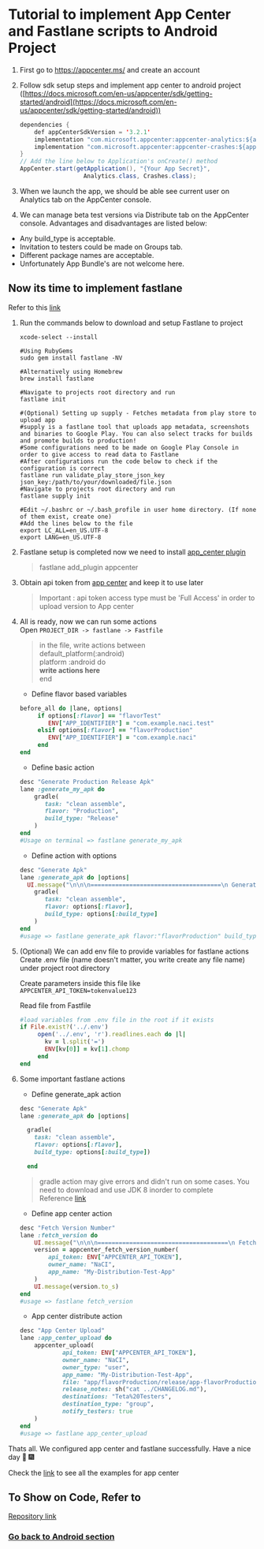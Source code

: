 # Tutorial to implement App Center and Fastlane scripts to Android Project

1. First go to https://appcenter.ms/ and create an account

2. Follow sdk setup steps and implement app center to android project  
([https://docs.microsoft.com/en-us/appcenter/sdk/getting-started/android](https://docs.microsoft.com/en-us/appcenter/sdk/getting-started/android))

    ```Java
    dependencies {
        def appCenterSdkVersion = '3.2.1'
        implementation "com.microsoft.appcenter:appcenter-analytics:${appCenterSdkVersion}"
        implementation "com.microsoft.appcenter:appcenter-crashes:${appCenterSdkVersion}"
    }
    // Add the line below to Application's onCreate() method
    AppCenter.start(getApplication(), "{Your App Secret}",
                      Analytics.class, Crashes.class);
    ```

3. When we launch the app, we should be able see current user on Analytics tab on the AppCenter console.
4. We can manage beta test versions via Distribute tab on the AppCenter console. Advantages and disadvantages are listed below:  

  - Any build_type is acceptable.
  - Invitation to testers could be made on Groups tab.
  - Different package names are acceptable.
  - Unfortunately App Bundle's are not welcome here.
  
## Now its time to implement fastlane

Refer to this [link](https://docs.fastlane.tools/getting-started/android/setup/)

1. Run the commands below to download and setup Fastlane to project

    ```shell
    xcode-select --install

    #Using RubyGems
    sudo gem install fastlane -NV

    #Alternatively using Homebrew
    brew install fastlane

    #Navigate to projects root directory and run
    fastlane init

    #(Optional) Setting up supply - Fetches metadata from play store to upload app
    #supply is a fastlane tool that uploads app metadata, screenshots and binaries to Google Play. You can also select tracks for builds and promote builds to production!
    #Some configurations need to be made on Google Play Console in order to give access to read data to Fastlane
    #After configurations run the code below to check if the configuration is correct
    fastlane run validate_play_store_json_key json_key:/path/to/your/downloaded/file.json
    #Navigate to projects root directory and run
    fastlane supply init

    #Edit ~/.bashrc or ~/.bash_profile in user home directory. (If none of them exist, create one)
    #Add the lines below to the file
    export LC_ALL=en_US.UTF-8
    export LANG=en_US.UTF-8
    ```

2. Fastlane setup is completed now we need to install [app_center plugin](https://github.com/Microsoft/fastlane-plugin-appcenter/)

    > fastlane add_plugin appcenter

3. Obtain api token from [app center](https://appcenter.ms/settings/apitokens) and keep it to use later  
    > Important : api token access type must be  'Full Access' in order to upload version to App center

4. All is ready, now we can run some actions  
    Open `PROJECT_DIR -> fastlane -> Fastfile`  
    > in the file, write actions between  
    > default_platform(:android)  
    > platform :android do  
    > **write actions here**  
    > end  

    - Define flavor based variables

    ```ruby
    before_all do |lane, options|
         if options[:flavor] == "flavorTest"
            ENV["APP_IDENTIFIER"] = "com.example.naci.test"
         elsif options[:flavor] == "flavorProduction"
            ENV["APP_IDENTIFIER"] = "com.example.naci"
         end
    end
    ```

    - Define basic action

    ```ruby
    desc "Generate Production Release Apk"
    lane :generate_my_apk do
        gradle(
           task: "clean assemble",
           flavor: "Production",
           build_type: "Release"
        )
    end
    #Usage on terminal => fastlane generate_my_apk
    ```

    - Define action with options

    ```ruby
    desc "Generate Apk"
    lane :generate_apk do |options|
      UI.message("\n\n\n=====================================\n Generate "+ options[:flavor] +" "+ options[:build_type] +" apk \n=====================================")
        gradle(
           task: "clean assemble",
           flavor: options[:flavor],
           build_type: options[:build_type]
        )
    end
    #usage => fastlane generate_apk flavor:"flavorProduction" build_type:"Release"
    ```

5. (Optional) We can add env file to provide variables for fastlane actions  
    Create .env file (name doesn't matter, you write create any file name) under project root directory  

    Create parameters inside this file like  
    `APPCENTER_API_TOKEN=tokenvalue123`  

    Read file from Fastfile

    ```ruby
    #load variables from .env file in the root if it exists
    if File.exist?('../.env')
         open('../.env', 'r').readlines.each do |l|
           kv = l.split('=')
           ENV[kv[0]] = kv[1].chomp
         end
    end
    ```

6. Some important fastlane actions
    - Define generate_apk action

    ```ruby
    desc "Generate Apk"
    lane :generate_apk do |options|

      gradle(
        task: "clean assemble",
        flavor: options[:flavor],
        build_type: options[:build_type])

      end
    ```

    > gradle action may give errors and didn't run on some cases. You need to download and use JDK 8 inorder to complete<br>Reference [link](https://github.com/google/dagger/issues/1339)

    - Define app center action

    ```ruby
    desc "Fetch Version Number"
    lane :fetch_version do
        UI.message("\n\n\n=====================================\n Fetch latest version: \n=====================================")
        version = appcenter_fetch_version_number(
            api_token: ENV["APPCENTER_API_TOKEN"],
            owner_name: "NaCI",
            app_name: "My-Distribution-Test-App"
        )
        UI.message(version.to_s)
    end
    #usage => fastlane fetch_version
    ```

    - App center distribute action

    ```ruby
    desc "App Center Upload"
    lane :app_center_upload do
        appcenter_upload(
                api_token: ENV["APPCENTER_API_TOKEN"],
                owner_name: "NaCI",
                owner_type: "user",
                app_name: "My-Distribution-Test-App",
                file: "app/flavorProduction/release/app-flavorProduction-release.apk",
                release_notes: sh("cat ../CHANGELOG.md"),
                destinations: "Teta%20Testers",
                destination_type: "group",
                notify_testers: true
        )
    end
    #usage => fastlane app_center_upload
    ```

Thats all. We configured app center and fastlane successfully. Have a nice day :whale2: :fireworks:

Check the [link](https://github.com/microsoft/fastlane-plugin-appcenter/blob/master/fastlane/Fastfile) to see all the examples for app center

## To Show on Code, Refer to

[Repository link](https://github.com/NaCI/DeploymentTestApp)

### [Go back to Android section](../android)
